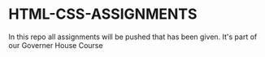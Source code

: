 # HTML-CSS-ASSIGNMENTS
In this repo all assignments will be pushed that has been given. It's part of our Governer House Course

